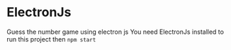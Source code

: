# ElectronJs
Guess the number game using electron js
You need ElectronJs installed to run this project
then `npm start`
